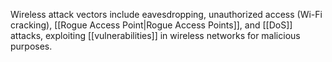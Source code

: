 Wireless attack vectors include eavesdropping, unauthorized access (Wi-Fi cracking), [[Rogue Access Point|Rogue Access Points]], and [[DoS]] attacks, exploiting [[vulnerabilities]] in wireless networks for malicious purposes.